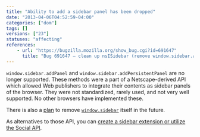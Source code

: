 ```yaml
---
title: "Ability to add a sidebar panel has been dropped"
date: "2013-04-06T04:52:59-04:00"
categories: ["dom"]
tags: []
versions: ["23"]
statuses: "affecting"
references:
    - url: "https://bugzilla.mozilla.org/show_bug.cgi?id=691647"
      title: "Bug 691647 – clean up nsISidebar (remove window.sidebar.addPanel/addPersistentPanel)"
---
```

`window.sidebar.addPanel` and `window.sidebar.addPersistentPanel` are no longer supported. These methods were a part of a Netscape-derived API which allowed Web publishers to integrate their contents as sidebar panels of the browser. They were not standardized, rarely used, and not very well supported. No other browsers have implemented these.

There is also a [plan](https://www.fxsitecompat.com/en-CA/docs/2015/window-sidebar-will-be-removed/) to remove [`window.sidebar`](https://developer.mozilla.org/docs/Web/API/window.sidebar) itself in the future.

As alternatives to those API, you can [create a sidebar extension or utilize the Social API](https://developer.mozilla.org/docs/Creating_a_Firefox_sidebar).
